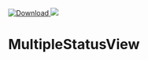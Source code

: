 [ ![Download](https://api.bintray.com/packages/left/maven/multiple-lib/images/download.svg) ](https://bintray.com/left/maven/multiple-lib/_latestVersion)
<a href='https://bintray.com/leftyan/maven/multiple-lib?source=watch' alt='Get automatic notifications about new "multiple-lib" versions'><img src='https://www.bintray.com/docs/images/bintray_badge_color.png'></a>
# MultipleStatusView

